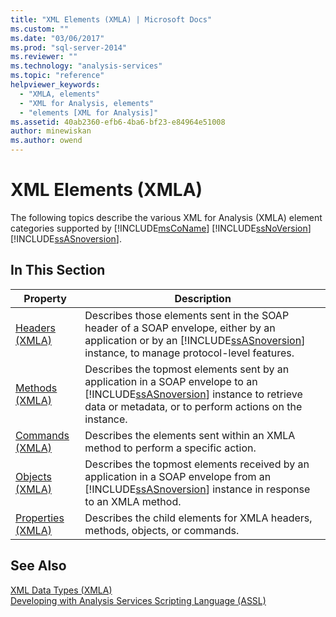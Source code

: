 ```yaml
---
title: "XML Elements (XMLA) | Microsoft Docs"
ms.custom: ""
ms.date: "03/06/2017"
ms.prod: "sql-server-2014"
ms.reviewer: ""
ms.technology: "analysis-services"
ms.topic: "reference"
helpviewer_keywords: 
  - "XMLA, elements"
  - "XML for Analysis, elements"
  - "elements [XML for Analysis]"
ms.assetid: 40ab2360-efb6-4ba6-bf23-e84964e51008
author: minewiskan
ms.author: owend
---
```

# XML Elements (XMLA)
  The following topics describe the various XML for Analysis (XMLA) element categories supported by [!INCLUDE[msCoName](../../includes/msconame-md.md)] [!INCLUDE[ssNoVersion](../../includes/ssnoversion-md.md)] [!INCLUDE[ssASnoversion](../../includes/ssasnoversion-md.md)].  
  
## In This Section  
  
|Property|Description|  
|--------------|-----------------|  
|[Headers &#40;XMLA&#41;](https://docs.microsoft.com/bi-reference/xmla/xml-elements-headers/xml-elements-headers)|Describes those elements sent in the SOAP header of a SOAP envelope, either by an application or by an [!INCLUDE[ssASnoversion](../../includes/ssasnoversion-md.md)] instance, to manage protocol-level features.|  
|[Methods &#40;XMLA&#41;](https://docs.microsoft.com/bi-reference/xmla/xml-elements-methods)|Describes the topmost elements sent by an application in a SOAP envelope to an [!INCLUDE[ssASnoversion](../../includes/ssasnoversion-md.md)] instance to retrieve data or metadata, or to perform actions on the instance.|  
|[Commands &#40;XMLA&#41;](https://docs.microsoft.com/bi-reference/xmla/xml-elements-commands/xml-elements-commands)|Describes the elements sent within an XMLA method to perform a specific action.|  
|[Objects &#40;XMLA&#41;](https://docs.microsoft.com/bi-reference/xmla/xml-elements-objects)|Describes the topmost elements received by an application in a SOAP envelope from an [!INCLUDE[ssASnoversion](../../includes/ssasnoversion-md.md)] instance in response to an XMLA method.|  
|[Properties &#40;XMLA&#41;](https://docs.microsoft.com/bi-reference/xmla/xml-elements-properties/xml-elements-properties)|Describes the child elements for XMLA headers, methods, objects, or commands.|  
  
## See Also  
 [XML Data Types &#40;XMLA&#41;](https://docs.microsoft.com/bi-reference/xmla/xml-data-types/xml-data-types-xmla)   
 [Developing with Analysis Services Scripting Language &#40;ASSL&#41;](../multidimensional-models/scripting-language-assl/developing-with-analysis-services-scripting-language-assl.md)  
  
  
